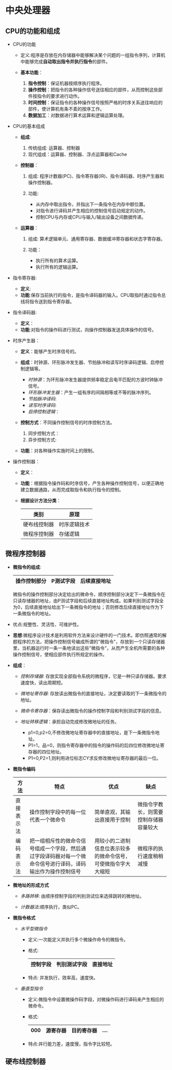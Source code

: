 # 中央处理器 #

## CPU的功能和组成 ##

+ CPU的功能
	+ 定义:程序是存放在内存储器中能够解决某个问题的一组指令序列，计算机中能够完成**自动取出指令并执行指令**的部件。

	+ **基本功能**：
	
		1. **指令控制**：保证机器按顺序执行程序。
		2. **操作控制**：把指令的各种操作信号送往相应的部件，从而控制这些部件按指令的要求进行动作。
		3. **时间控制**：保证指令的各种操作信号按照严格的时序关系送往响应的部件，使计算机有条不紊的按序工作。
		4. **数据加工**：对数据进行算术运算和逻辑运算处理。

+ CPU的基本组成
	+ **组成**:
		
		1. 传统组成: 运算器、控制器
		2. 现代组成：运算器、控制器、浮点运算器和Cache
	+ **控制器**：
		1. 组成: 程序计数器(PC)、指令寄存器(IR)、指令译码器、时序产生器和操作控制器。
		2. 功能:
			
			+ 从内存中取出指令，并指出下一条指令在内存中额位置。
			+ 对指令进行译码并产生相应的控制信号启动规定的动作。
			+ 控制CPU与内存或CPU与输入/输出设备之间数据传递。
	+ **运算器**：
		
		1. 组成: 算术逻辑单元、通用寄存器、数据缓冲寄存器和状态字寄存器。
		2. 功能：
		
			+ 执行所有的算术运算。
			+ 执行所有的逻辑运算。

+ 指令寄存器:
	+ **定义**:
	+ **功能**:保存当前执行的指令，是指令译码器的输入。CPU取指时通过指令总线将指令送到指令寄存器。

+ 指令译码器:
	+ **定义**：
	+ **功能**:对指令的操作码进行测试，向操作控制器发送具体操作的信号。

+ 时序产生器：
	+ **定义**：能够产生时序信号的。

	+ **组成**：时钟源、环形脉冲发生器、节拍脉冲和读写时序译码逻辑、启停控制逻辑等。
		
		+ *时钟源*：为环形脉冲发生器提供频率稳定且电平匹配的方波时钟脉冲信号。
		+ *环形脉冲发生器*：产生一组有序的间隔相等或不等的脉冲序列。
		+ *节拍脉冲译码*:
		+ *读写时序译码*:
		+ *启停控制逻辑*：
	
	+ **控制方式**：不同操作控制信号的时序控制方法。
		
		1. 同步控制方式：
		2. 异步控制方式:

	+ **功能**：对各种操作实施时间上的限制。

+ 操作控制器：
	+ **定义**：

	+ **功能**：根据指令操作码和时序信号，产生各种操作控制信号，以便正确地建立数据通路，从而完成取指令和执行指令的控制。


	+ **根据设计方法分类**：

		|类别|原理|
		|---|----|
		|硬布线控制器|时序逻辑技术|
		|微程序控制器|存储逻辑|

## 微程序控制器 ##

+ **微指令的组成**:
	
	|操作控制部分|P测试字段|后续直接地址|
	|-----------|---|----|

	微指令的操作控制部分决定给出的微命令，顺序控制部分决定下一条微指令在只读存储器的地址，由P测试字段和后续直接地址构成。如果判别测试字段全为0，后续直接地址给出下一条微指令的地址；否则修改后续直接地址作为下一条微指令的地址。

+ 优点:规整性、灵活性、可维护性。

+ **思想**:微程序设计技术是利用软件方法来设计硬件的一门技术。即仿照通常的解题程序的方法，把操作控制信号编成所谓的"微指令"，存放到一个只读存储器里，当机器运行时一条一条地读出这些"微指令"，从而产生全机所需要的各种操作控制信号，使相应部件执行所规定的操作。

+ **组成**：
	
	+ *控制存储器*: 存放实现全部指令系统的微程序，它是一种只读存储器。要求速度快，读出周期短。
	
	+ *微地址寄存器*: 存放读出微指令的直接地址，决定要读取的下一条微指令的地址。
	
	+ *微命令寄存器*：保存读出微指令的操作控制字段和判别测试字段的信息。
	
	+ *地址转移逻辑*：承担自动完成修改微地址的任务。
		+ p1=0,p2=0,不修改微地址寄存器中的直接地址，是下一条微指令地址。
		+ P1=1，品=0，则指令寄存器中的指令的操作码的后四位修改微地址寄存器的四位地址。
		+ P1=0,P2=1,则利用进位标志CY求反修改微地址寄存器的最后一位。


+ **微指令编码**
	
	|方法|特点|优点|缺点|
	|---|----|---|----|
	|直接表示法|操作控制字段中的每一位代表一个微命令|简单直观，其输出直接用于控制|微指令字教长，则需要控制存储器容量较大|
	|编码表示法|把一组相斥性的微命令信号组成一个字段，然后通过字段译码器对每一个微命令信号进行译码，译码输出作为操作控制信号|用较小的二进制信息位表示较多的微命令信号，可使微指令字大大缩短|微程序的执行速度稍稍减慢|

+ **微地址的形成方式**
	
	+ *多路转移*: 由顺序控制字段的判别测试位来选择跳转的微地址。

	+ *计数器法*:顺序执行，类似PC。

+ **微指令格式**

	+ *水平型微指令*
		+ 定义:一次能定义并执行多个微操作命令的微指令。
		
		+ 格式:
		
			|控制字段|判别测试字段|直接地址|
			|--|---|----|
			
		+ 特点: 并发执行，效率高，速度快。
	
	+ *垂直型指令*
		
		+ 定义:微指令中设置微操作码字段，对微操作码进行译码来产生相应的微命令。

		+ 格式:
		
			|000|源寄存器|目的寄存器|....|
			|----|----|---|-----|
		
		+ 特点:并行能力差，速度慢，指令字比较短。

## 硬布线控制器 ##